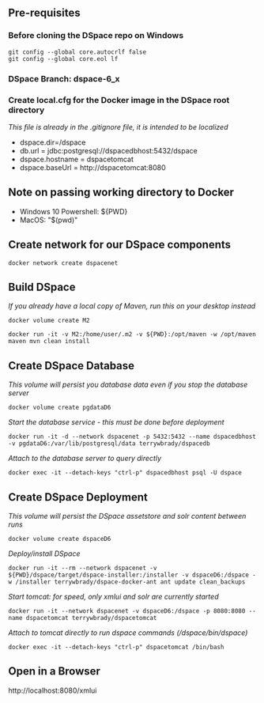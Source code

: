 ## Pre-requisites

### Before cloning the DSpace repo on Windows

    git config --global core.autocrlf false
    git config --global core.eol lf

### DSpace Branch: dspace-6_x

### Create local.cfg for the Docker image in the DSpace root directory
_This file is already in the .gitignore file, it is intended to be localized_

- dspace.dir=/dspace
- db.url = jdbc:postgresql://dspacedbhost:5432/dspace
- dspace.hostname = dspacetomcat
- dspace.baseUrl = http://dspacetomcat:8080

## Note on passing working directory to Docker
- Windows 10 Powershell: ${PWD}
- MacOS: "$(pwd)"

## Create network for our DSpace components

    docker network create dspacenet

## Build DSpace
_If you already have a local copy of Maven, run this on your desktop instead_

    docker volume create M2

    docker run -it -v M2:/home/user/.m2 -v ${PWD}:/opt/maven -w /opt/maven maven mvn clean install

## Create DSpace Database
_This volume will persist you database data even if you stop the database server_

    docker volume create pgdataD6

_Start the database service - this must be done before deployment_

    docker run -it -d --network dspacenet -p 5432:5432 --name dspacedbhost -v pgdataD6:/var/lib/postgresql/data terrywbrady/dspacedb

_Attach to the database server to query directly_

    docker exec -it --detach-keys "ctrl-p" dspacedbhost psql -U dspace

## Create DSpace Deployment
_This volume will persist the DSpace assetstore and solr content between runs_

    docker volume create dspaceD6

_Deploy/install DSpace_

    docker run -it --rm --network dspacenet -v ${PWD}/dspace/target/dspace-installer:/installer -v dspaceD6:/dspace -w /installer terrywbrady/dspace-docker-ant ant update clean_backups

_Start tomcat: for speed, only xmlui and solr are currently started_

    docker run -it --network dspacenet -v dspaceD6:/dspace -p 8080:8080 --name dspacetomcat terrywbrady/dspacetomcat

_Attach to tomcat directly to run dspace commands (/dspace/bin/dspace)_

    docker exec -it --detach-keys "ctrl-p" dspacetomcat /bin/bash

## Open in a Browser
http://localhost:8080/xmlui
